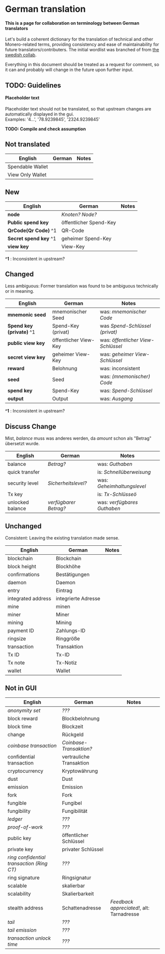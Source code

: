 # German translation

#### This is a page for collaboration on terminology between German translators

Let's build a coherent dictionary for the translation of technical and other Monero-related terms, providing consistency and ease of maintainability for future translators/contributers. The initial wordlist was branched of from [the swedish collab](https://taiga.getmonero.org/project/erciccione-monero-localization/wiki/swedish-terminology). 

Everything in this document should be treated as a request for comment, so it can and probably will change in the future upon further input.

## TODO: Guidelines
#### Placeholder text
Placeholder text should not be translated, so that upstream changes are automatically displayed in the gui.  
Examples: '4...',  '78.9239845', '2324.9239845'

**TODO: Compile and check assumption**

## Not translated
| English                                     | German                   | Notes                                     |
| ------------------------------------------- | ---                      | ---                                       |
| Spendable Wallet                            |                          |                                           |
| View Only Wallet                            |                          |                                           |

## New

| English                                     | German                   | Notes                                     |
| ------------------------------------------- | ---                      | ---                                       |
| **node**                                    | *Knoten? Node?*          |                                           |
| **Public spend key**                     | öffentlicher Spend-Key   |        |
| **QrCode(Qr Code)** ^1                      | QR-Code                  |                                           |
| **Secret spend key** ^1 | geheimer Spend-Key       | |
| **view key**                                | View-Key                 |                                           |

**^1** : Inconsistent in upstream?

## Changed

Less ambiguous: Former translation was found to be ambiguous technically or in meaning.  

| English                                     | German                   | Notes                                     |
| ------------------------------------------- | ---                      | ---                                       |
| **mnemonic seed**                           | mnemonischer Seed        | was: *mnemonischer Code*                  |
| **Spend key (private)** ^1                  | Spend-Key (privat)      | was *Spend-Schlüssel (privat)*            |
| **public view key**                         | öffentlicher View-Key    | was: *öffentlicher View-Schlüssel*        |
| **secret view key**                         | geheimer View-Key        | was: *geheimer View-Schlüssel*            |
| **reward**                                  | Belohnung                | was: inconsistent                         |
| **seed**                                    | Seed                     | was: *(mnemonischer) Code*                |
| **spend key**                               | Spend-Key                | was: *Spend-Schlüssel*                    |
| **output**                                  | Output                   | was: *Ausgang*                            |

**^1** : Inconsistent in upstream?  

## Discuss Change

Mist, *balance* muss was anderes werden, da *amount* schon als "Betrag" übersetzt wurde.

| English                                     | German                   | Notes                                     |
| ------------------------------------------- | ---                      | ---                                       |
| balance                                     | *Betrag?*                | was: *Guthaben*                           |
| quick transfer                              |                          | is: *Schnellüberweisung*                  |
| security level                              | *Sicherheitslevel?*      | was: *Geheimhaltungslevel*                |
| Tx key                                      |                          | is: *Tx-Schlüsseö*                        |
| unlocked balance                            | *verfügbarer Betrag?*    | was: *verfügbares Guthaben*               |

## Unchanged

Consistent: Leaving the existing translation made sense.  

| English                                     | German                   | Notes                                     |
| ------------------------------------------- | ---                      | ---                                       |
| blockchain                                  | Blockchain               |                                           |
| block height                                | Blockhöhe                |                                           |
| confirmations                               | Bestätigungen            |                                           |
| daemon                                      | Daemon                   |                                           |
| entry                                       | Eintrag                  |                                           |
| integrated address                          | integrierte Adresse      |                                           |
| mine                                        | minen                    |                                           |
| miner                                       | Miner                    |                                           |
| mining                                      | Mining                   |                                           |
| payment ID                                  | Zahlungs-ID              |                                           |
| ringsize                                    | Ringgröße                |                                           |
| transaction                                 | Transaktion              |                                           |
| Tx ID                                       | Tx-ID                    |                                           |
| Tx note                                     | Tx-Notiz                 |                                           |
| wallet                                      | Wallet                   |                                           |

## Not in GUI

| English                                     | German                   | Notes                                     |
| ------------------------------------------- | ---                      | ---                                       |
| *anonymity set*                             | *???*                    |                                           |
| block reward                                | Blockbelohnung           |                                           |
| block time                                  | Blockzeit                |                                           |
| change                                      | Rückgeld                 |                                           |
| *coinbase transaction*                      | *Coinbase-Transaktion?*  |                                           |
| confidential transaction                    | vertrauliche Transaktion |                                           |
| cryptocurrency                              | Kryptowährung            |                                           |
| dust                                        | Dust                     |                                           |
| emission                                    | Emission                 |                                           |
| fork                                        | Fork                     |                                           |
| fungible                                    | Fungibel                 |                                           |
| fungibility                                 | Fungibilität             |                                           |
| *ledger*                                    | *???*                    |                                           |
| *proof-of-work*                             | *???*                    |                                           |
| public key                                  | öffentlicher Schlüssel   |                                           |
| private key                                 | privater Schlüssel       |                                           |
| *ring confidential transaction (Ring CT)*   | *???*                    |                                           |
| ring signature                              | Ringsignatur             |                                           |
| scalable                                    | skalierbar               |                                           |
| scalability                                 | Skalierbarkeit           |                                           |
| stealth address                             | Schattenadresse          | _Feedback appreciated!_, alt: Tarnadresse |
| *tail*                                      | *???*                    |                                           |
| *tail emission*                             | *???*                    |                                           |
| *transaction unlock time*                   | *???*                    |                                           |